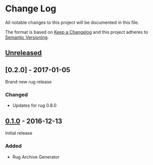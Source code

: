 # Change Log

All notable changes to this project will be documented in this file.

The format is based on [Keep a Changelog](http://keepachangelog.com/)
and this project adheres to [Semantic Versioning](http://semver.org/).

## [Unreleased]

[Unreleased]: https://github.com/atomist-rugs/rug-archive/compare/0.2.0...HEAD

## [0.2.0] - 2017-01-05

Brand new rug release

[0.1.0]: https://github.com/atomist-rugs/rug-archive/compare/0.1.0...0.2.0

### Changed

-   Updates for rug 0.8.0

## [0.1.0] - 2016-12-13

Initial release

[0.1.0]: https://github.com/atomist-rugs/rug-archive/tree/0.1.0

### Added

-   Rug Archive Generator
